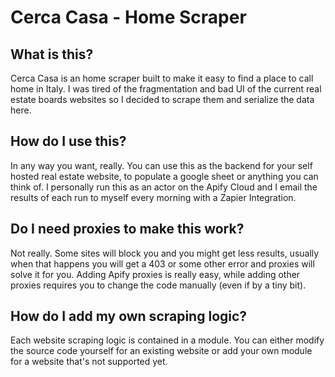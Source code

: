 # Cerca Casa - Home Scraper

## What is this? 
Cerca Casa is an home scraper built to make it easy to find a place to call home in Italy. I was tired of the fragmentation and bad UI of the current real estate boards websites so I decided to scrape them and serialize the data here.

## How do I use this?

In any way you want, really. You can use this as the backend for your self hosted real estate website, to populate a google sheet or anything you can think of. I personally run this as an actor on the Apify Cloud and I email the results of each run to myself every morning with a Zapier Integration.


## Do I need proxies to make this work?

Not really. Some sites will block you and you might get less results, usually when that happens you will get a 403 or some other error and proxies will solve it for you. Adding Apify proxies is really easy, while adding other proxies requires you to change the code manually (even if by a tiny bit).

## How do I add my own scraping logic?

Each website scraping logic is contained in a module. You can either modify the source code yourself for an existing website or add your own module for a website that's not supported yet.

